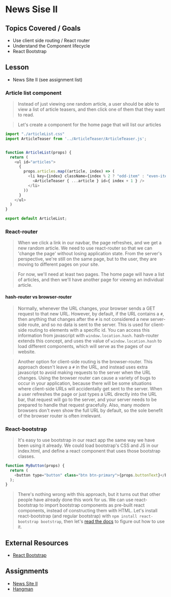 # News Sise II

## Topics Covered / Goals
- Use client side routing / React router
- Understand the Component lifecycle
- React Bootstrap


## Lesson
- News Site II (see assignment list)

### Article list component
> Instead of just viewing one random article, a user should be able to view a list of article teasers, and then click one of them that they want to read. 

> Let's create a component for the home page that will list our articles

```javascript
import "./articleList.css"
import ArticleTeaser from '../ArticleTeaser/ArticleTeaser.js';


function ArticleList(props) {
  return (
    <ul id="articles">
      { 
        props.articles.map((article, index) => (
          <li key={index} className={index % 2 ? "odd-item" : "even-item"}>
            <ArticleTeaser { ...article } id={ index + 1 } />
          </li>
        ))
      }
    </ul>
  )
}

export default ArticleList;
```

### React-router
> When we click a link in our navbar, the page refreshes, and we get a new random article. We need to use react-router so that we can 'change the page' without losing application state. From the server's perspective, we're still on the same page, but to the user, they are moving to different pages on your site. 

> For now, we'll need at least two pages. The home page will have a list of articles, and then we'll have another page for viewing an individual article.

#### hash-router vs browser-router
> Normally, whenever the URL changes, your browser sends a GET request to that new URL. However, by default, if the URL contains a `#`, then anything that changes after the `#` is not considered a new server-side route, and so no data is sent to the server. This is used for client-side routing to elements with a specific id. You can access this information from javascript with `window.location.hash`. hash-router extends this concept, and uses the value of `window.location.hash` to load different components, which will serve as the pages of our website.

> Another option for client-side routing is the browser-router. This approach doesn't leave a `#` in the URL, and instead uses extra javascript to avoid making requests to the server when the URL changes. Using the browser router can cause a variety of bugs to occur in your application, because there will be some situations where client-side URLs will accidentally get sent to the server. When a user refreshes the page or just types a URL directly into the URL bar, that request will go to the server, and your server needs to be prepared to handle that request gracefully. Also, many modern browsers don't even show the full URL by default, so the sole benefit of the browser router is often irrelevant. 


### React-bootstrap
> It's easy to use bootstrap in our react app the same way we have been using it already. We could load bootstrap's CSS and JS in our index.html, and define a react component that uses those bootstrap classes. 

```javascript
function MyButton(props) {
  return (
    <button type="button" class="btn btn-primary">{props.buttonText}</button>
  );
}
```

> There's nothing wrong with this approach, but it turns out that other people have already done this work for us. We can use react-bootstrap to import bootstrap components as pre-built react components, instead of constructing them with HTML. Let's install react-bootstrap (and regular bootstrap) with `npm install react-bootstrap bootstrap`, then let's [read the docs](https://react-bootstrap.github.io/getting-started/introduction) to figure out how to use it. 

## External Resources
- [React Bootstrap](https://react-bootstrap.github.io/getting-started/introduction)

## Assignments
- [News Site II](https://github.com/romeoplatoon/react-news-site-ii)
- [Hangman](https://github.com/romeoplatoon/react-hangman)


